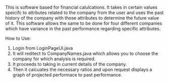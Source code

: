 This is software based for financial calulcations.
It takes in certain values speicifc to attrbutes related to the company from the user and uses the past history of the company with those attributes to determine the future value of it.
This software allows the same to be done for four different companies which have variance in the past performance regarding specific attributes.

How to Use:
1) Login from LoginPageUI.java
2) It will reditect to CompanyNames.java which allows you to choose the company for which analysis is required.
3) It proceeds to taking in current details of the company.
4) Then it calcuates the necessary ratios and upon request displays a graph of projected performace to past performance.
